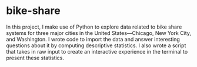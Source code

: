 # bike-share
In this project, I make use of Python to explore data related to bike share systems for three major cities in the United States—Chicago,
New York City, and Washington. I wrote code to import the data and answer interesting questions about it by computing descriptive statistics.
I also wrote a script that takes in raw input to create an interactive experience in the terminal to present these statistics.
